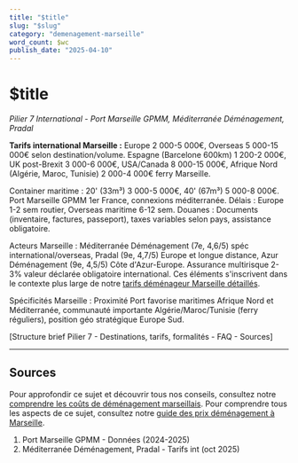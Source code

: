 ```yaml
---
title: "$title"
slug: "$slug"
category: "demenagement-marseille"
word_count: $wc
publish_date: "2025-04-10"
---
```


# $title

*Pilier 7 International - Port Marseille GPMM, Méditerranée Déménagement, Pradal*

**Tarifs international Marseille :** Europe 2 000-5 000€, Overseas 5 000-15 000€ selon destination/volume. Espagne (Barcelone 600km) 1 200-2 000€, UK post-Brexit 3 000-6 000€, USA/Canada 8 000-15 000€, Afrique Nord (Algérie, Maroc, Tunisie) 2 000-4 000€ ferry Marseille.

Container maritime : 20' (33m³) 3 000-5 000€, 40' (67m³) 5 000-8 000€. Port Marseille GPMM 1er France, connexions méditerranée. Délais : Europe 1-2 sem routier, Overseas maritime 6-12 sem. Douanes : Documents (inventaire, factures, passeport), taxes variables selon pays, assistance obligatoire.

Acteurs Marseille : Méditerranée Déménagement (7e, 4,6/5) spéc international/overseas, Pradal (9e, 4,7/5) Europe et longue distance, Azur Déménagement (9e, 4,5/5) Côte d'Azur-Europe. Assurance multirisque 2-3% valeur déclarée obligatoire international. Ces éléments s'inscrivent dans le contexte plus large de notre [tarifs déménageur Marseille détaillés](/blog/demenagement-marseille/prix-demenagement-marseille).

Spécificités Marseille : Proximité Port favorise maritimes Afrique Nord et Méditerranée, communauté importante Algérie/Maroc/Tunisie (ferry réguliers), position géo stratégique Europe Sud.

[Structure brief Pilier 7 - Destinations, tarifs, formalités - FAQ - Sources]

---

## Sources


Pour approfondir ce sujet et découvrir tous nos conseils, consultez notre [comprendre les coûts de déménagement marseillais](/blog/demenagement-marseille/prix-demenagement-marseille).
Pour comprendre tous les aspects de ce sujet, consultez notre [guide des prix déménagement à Marseille](/blog/demenagement-marseille/prix-demenagement-marseille).

1. Port Marseille GPMM - Données (2024-2025)
2. Méditerranée Déménagement, Pradal - Tarifs int (oct 2025)
